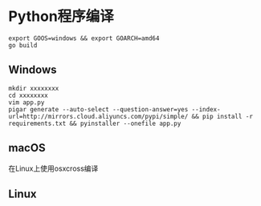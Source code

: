 


# Python程序编译

```
export GOOS=windows && export GOARCH=amd64
go build
```

## Windows

```shell
mkdir xxxxxxxx
cd xxxxxxxx
vim app.py
pigar generate --auto-select --question-answer=yes --index-url=http://mirrors.cloud.aliyuncs.com/pypi/simple/ && pip install -r requirements.txt && pyinstaller --onefile app.py
```

## macOS

在Linux上使用osxcross编译

## Linux